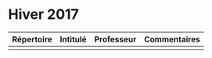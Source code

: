 # Hiver 2017

| Répertoire | Intitulé |Professeur|  Commentaires    |
|-----------:|:--------:|:--------:|------------------|  
|            |          |          |                  |




